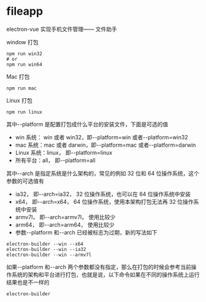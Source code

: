 # fileapp

electron-vue 实现手机文件管理—— 文件助手

window 打包

```
npm run win32
# or
npm run win64
```

Mac 打包

```
npm run mac
```

Linux 打包

```
npm run linux
```

其中--platform 是配置打包成什么平台的安装文件，下面是可选的值

- win 系统： win 或者 win32，即--platform=win 或者--platform=win32
- mac 系统：mac 或者 darwin，即--platform=mac 或者--platform=darwin
- Linux 系统：linux， 即--platform=linux
- 所有平台：all， 即--platform=all

其中--arch 是指定系统是什么架构的，常见的例如 32 位和 64 位操作系统，这个参数的可选值有

- ia32， 即--arch=ia32， 32 位操作系统，也可以在 64 位操作系统中安装
- x64， 即--arch=x64， 64 位操作系统，使用本架构打包无法再 32 位操作系统中安装
- armv7l， 即--arch=armv7l， 使用比较少
- arm64， 即--arch=arm64， 使用比较少
- 参数--platform 和--arch 已经被标志为过期，新的写法如下

```
electron-builder --win --x64
electron-builder --win --ia32
electron-builder --win --armv7l
```

如果--platform 和--arch 两个参数都没有指定，那么在打包的时候会参考当前操作系统的架构和平台进行打包，也就是说，以下命令如果在不同的操作系统上运行结果也是不一样的

```
electron-builder
```
